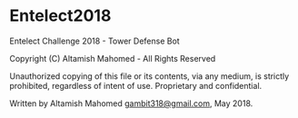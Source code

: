 # Entelect2018
Entelect Challenge 2018 - Tower Defense Bot

Copyright (C) Altamish Mahomed - All Rights Reserved

Unauthorized copying of this file or its contents, via any medium, is strictly prohibited, regardless of intent of use.
Proprietary and confidential.

Written by Altamish Mahomed <gambit318@gmail.com>, May 2018.